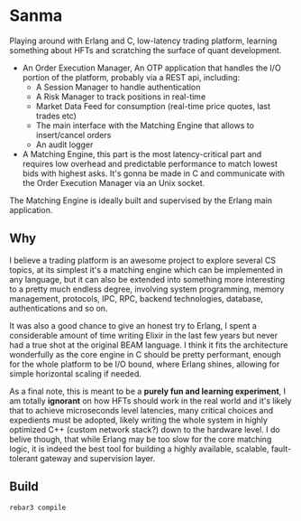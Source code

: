 Sanma
=====

Playing around with Erlang and C, low-latency trading platform, learning something about HFTs
and scratching the surface of quant development.

- An Order Execution Manager, An OTP application that handles the I/O portion
  of the platform, probably via a REST api, including:
    - A Session Manager to handle authentication
    - A Risk Manager to track positions in real-time
    - Market Data Feed for consumption (real-time price quotes, last trades etc)
    - The main interface with the Matching Engine that allows to insert/cancel orders
    - An audit logger
- A Matching Engine, this part is the most latency-critical part and requires low
  overhead and predictable performance to match lowest bids with highest asks. It's
  gonna be made in C and communicate with the Order Execution Manager via an Unix
  socket.

The Matching Engine is ideally built and supervised by the Erlang main application.

## Why

I believe a trading platform is an awesome project to explore several CS
topics, at its simplest it's a matching engine which can be implemented in any
language, but it can also be extended into something more interesting to a
pretty much endless degree, involving system programming, memory management,
protocols, IPC, RPC, backend technologies, database, authentications and so on.

It was also a good chance to give an honest try to Erlang, I spent a
considerable amount of time writing Elixir in the last few years but never had
a true shot at the original BEAM language. I think it fits the architecture
wonderfully as the core engine in C should be pretty performant, enough for the
whole platform to be I/O bound, where Erlang shines, allowing for simple
horizontal scaling if needed.

As a final note, this is meant to be a **purely fun and learning experiment**,
I am totally **ignorant** on how HFTs should work in the real world and it's
likely that to achieve microseconds level latencies, many critical choices and
expedients must be adopted, likely writing the whole system in highly optimized
C++ (custom network stack?) down to the hardware level. I do belive though,
that while Erlang may be too slow for the core matching logic, it is indeed the
best tool for building a highly available, scalable, fault-tolerant gateway and
supervision layer.

## Build

```bash
rebar3 compile
```
